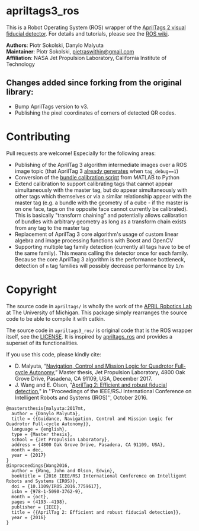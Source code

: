 # apriltags3_ros

This is a Robot Operating System (ROS) wrapper of the [AprilTags 2 visual fiducial detector](https://april.eecs.umich.edu/software/apriltag.html). For details and tutorials, please see the [ROS wiki](http://wiki.ros.org/apriltags3_ros).

**Authors**: Piotr Sokolski, Danylo Malyuta  
**Maintainer**: Piotr Sokolski, pietraswithin@gmail.com  
**Affiliation**: NASA Jet Propulsion Laboratory, California Institute of Technology

## Changes added since forking from the original library:

- Bump AprilTags version to v3.
- Publishing the pixel coordinates of corners of detected QR codes.

# Contributing

Pull requests are welcome! Especially for the following areas:

- Publishing of the AprilTag 3 algorithm intermediate images over a ROS image topic (that AprilTag 3 [already generates](https://github.com/dmalyuta/apriltags3_ros/blob/526b9455121ae0bb6b4c1c3db813f0fbdf78393c/apriltags3/src/apriltag.c#L1167-L1395) when `tag_debug==1`)
- Conversion of the [bundle calibration script](https://github.com/dmalyuta/apriltags3_ros/blob/526b9455121ae0bb6b4c1c3db813f0fbdf78393c/apriltags3_ros/scripts/calibrate_bundle.m) from MATLAB to Python
- Extend calibration to support calibrating tags that cannot appear simultaneously with the master tag, but do appear simultaneously with other tags which themselves or via a similar relationship appear with the master tag (e.g. a bundle with the geometry of a cube - if the master is on one face, tags on the opposite face cannot currently be calibrated). This is basically "transform chaining" and potentially allows calibration of bundles with arbitrary geometry as long as a transform chain exists from any tag to the master tag
- Replacement of AprilTag 3 core algorithm's usage of custom linear algebra and image processing functions with Boost and OpenCV
- Supporting multiple tag family detection (currently all tags have to be of the same family). This means calling the detector once for each family. Because the core AprilTag 3 algorithm is the performance bottleneck, detection of `n` tag families will possibly decrease performance by `1/n`

# Copyright

The source code in `apriltags/` is wholly the work of the [APRIL Robotics Lab](https://april.eecs.umich.edu/software/apriltag.html) at The University of Michigan. This package simply rearranges the source code to be able to compile it with catkin.

The source code in `apriltags3_ros/` is original code that is the ROS wrapper itself, see the [LICENSE](https://github.com/dmalyuta/apriltags3_ros/blob/526b9455121ae0bb6b4c1c3db813f0fbdf78393c/LICENSE). It is inspired by [apriltags_ros](https://github.com/RIVeR-Lab/apriltags_ros) and provides a superset of its functionalities.

If you use this code, please kindly cite:


- D. Malyuta, “[Navigation, Control and Mission Logic for Quadrotor Full-cycle Autonomy](https://www.research-collection.ethz.ch/handle/20.500.11850/248154),” Master thesis, Jet Propulsion Laboratory, 4800 Oak Grove Drive, Pasadena, CA 91109, USA, December 2017.
- J. Wang and E. Olson, "[AprilTag 2: Efficient and robust fiducial detection](http://ieeexplore.ieee.org/document/7759617/)," in ''Proceedings of the IEEE/RSJ International Conference on Intelligent Robots and Systems (IROS)'', October 2016.

```
@mastersthesis{malyuta:2017mt,
  author = {Danylo Malyuta},
  title = {{Guidance, Navigation, Control and Mission Logic for Quadrotor Full-cycle Autonomy}},
  language = {english},
  type = {Master thesis},
  school = {Jet Propulsion Laboratory},
  address = {4800 Oak Grove Drive, Pasadena, CA 91109, USA},
  month = dec,
  year = {2017}
}
@inproceedings{Wang2016,
  author = {Wang, John and Olson, Edwin},
  booktitle = {2016 IEEE/RSJ International Conference on Intelligent Robots and Systems (IROS)},
  doi = {10.1109/IROS.2016.7759617},
  isbn = {978-1-5090-3762-9},
  month = {oct},
  pages = {4193--4198},
  publisher = {IEEE},
  title = {{AprilTag 2: Efficient and robust fiducial detection}},
  year = {2016}
}
```
